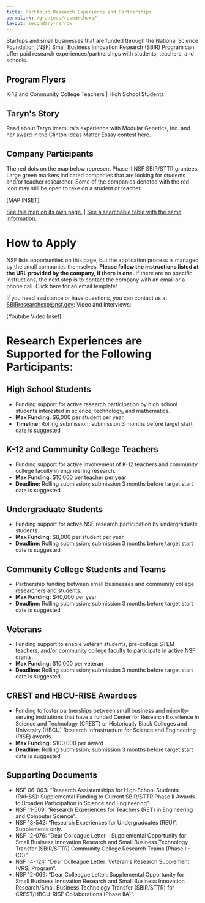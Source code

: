 ```yaml
---
title: Portfolio Research Experience and Partnerships
permalink: /grantees/researchexp/
layout: secondary-narrow
---
```


Startups and small businesses that are funded through the National Science Foundation (NSF) Small Business Innovation Research (SBIR) Program can offer paid research experiences/partnerships with students, teachers, and schools.

## Program Flyers
K-12 and Community College Teachers | High School Students

## Taryn's Story
Read about Taryn Imamura's experience with Modular Genetics, Inc. and her award in the Clinton Ideas Matter Essay contest here.

## Company Participants
The red dots on the map below represent Phase II NSF SBIR/STTR grantees. Large green markers indicated companies that are looking for students and/or teacher researcher. Some of the companies denoted with the red icon may still be open to take on a student or teacher.

[MAP INSET]

[See this map on its own page.](https://www.google.com/fusiontables/data?docid=1eR5TPghK5so47xxeR_8vCdZcuhNWNyu1CEqw9MSM#map:id=3) | [See a searchable table with the same information.](https://www.google.com/fusiontables/data?docid=1eR5TPghK5so47xxeR_8vCdZcuhNWNyu1CEqw9MSM#rows:id=1)

# How to Apply
NSF lists opportunities on this page, but the application process is managed by the small companies themselves. **Please follow the instructions listed at the URL provided by the company, if there is one.** If there are no specific instructions, the next step is to contact the company with an email or a phone call. Click here for an email template!

If you need assistance or have questions, you can contact us at SBIRresearchexp@nsf.gov:
Video and Interviews:

[Youtube Video Inset]

# Research Experiences are Supported for the Following Participants:

## High School Students
- Funding support for active research participation by high school students interested in science, technology, and mathematics.
- **Max Funding:** $6,000 per student per year
- **Timeline:** Rolling submission; submission 3 months before target start date is suggested

## K-12 and Community College Teachers
- Funding support for active involvement of K-12 teachers and community college faculty in engineering research.
- **Max Funding:** $10,000 per teacher per year
- **Deadline:** Rolling submission; submission 3 months before target start date is suggested

## Undergraduate Students
- Funding support for active NSF research participation by undergraduate students.
- **Max Funding:** $8,000 per student per year
- **Deadline:** Rolling submission; submission 3 months before target start date is suggested

## Community College Students and Teams
- Partnership funding between small businesses and community college researchers and students.
- **Max Funding:** $40,000 per year
- **Deadline:** Rolling submission; submission 3 months before target start date is suggested

## Veterans
- Funding support to enable veteran students, pre-college STEM teachers, and/or community college faculty to participate in active NSF grants.
- **Max Funding:** $10,000 per veteran
- **Deadline:** Rolling submission; submission 3 months before target start date is suggested

## CREST and HBCU-RISE Awardees
- Funding to foster partnerships between small business and minority-serving institutions that have a funded Center for Research Excellence in Science and Technology (CREST) or Historically Black Colleges and University (HBCU) Research Infrastructure for Science and Engineering (RISE) awards.
- **Max Funding:** $100,000 per award
- **Deadline:** Rolling submission; submission 3 months before target start date is suggested

## Supporting Documents
- NSF 06-003: “Research Assistantships for High School Students (RAHSS): Supplemental Funding to Current SBIR/STTR Phase II Awards to Broaden Participation in Science and Engineering”.
- NSF 11-509: “Research Experiences for Teachers (RET) in Engineering and Computer Science”.
- NSF 13-542: “Research Experiences for Undergraduates (REU)”. Supplements only.
- NSF 12-076: “Dear Colleague Letter - Supplemental Opportunity for Small Business Innovation Research and Small Business Technology Transfer (SBIR/STTR) Community College Research Teams (Phase II-CC)”.
- NSF 14-124: “Dear Colleague Letter: Veteran's Research Supplement (VRS) Program”.
- NSF 12-069: “Dear Colleague Letter: Supplemental Opportunity for Small Business Innovation Research and Small Business Innovation Research/Small Business Technology Transfer (SBIR/STTR) for CREST/HBCU-RISE Collaborations (Phase IIA)”.
